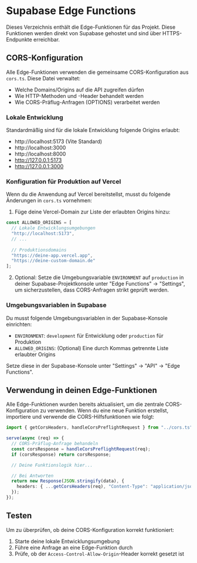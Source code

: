 # Supabase Edge Functions

Dieses Verzeichnis enthält die Edge-Funktionen für das Projekt. Diese Funktionen werden direkt von Supabase gehostet und sind über HTTPS-Endpunkte erreichbar.

## CORS-Konfiguration

Alle Edge-Funktionen verwenden die gemeinsame CORS-Konfiguration aus `cors.ts`. Diese Datei verwaltet:

- Welche Domains/Origins auf die API zugreifen dürfen
- Wie HTTP-Methoden und -Header behandelt werden
- Wie CORS-Präflug-Anfragen (OPTIONS) verarbeitet werden

### Lokale Entwicklung

Standardmäßig sind für die lokale Entwicklung folgende Origins erlaubt:
- http://localhost:5173 (Vite Standard)
- http://localhost:3000
- http://localhost:8000 
- http://127.0.0.1:5173
- http://127.0.0.1:3000

### Konfiguration für Produktion auf Vercel

Wenn du die Anwendung auf Vercel bereitstellst, musst du folgende Änderungen in `cors.ts` vornehmen:

1. Füge deine Vercel-Domain zur Liste der erlaubten Origins hinzu:

```typescript
const ALLOWED_ORIGINS = [
  // Lokale Entwicklungsumgebungen
  "http://localhost:5173", 
  // ...
  
  // Produktionsdomains
  "https://deine-app.vercel.app",
  "https://deine-custom-domain.de"
];
```

2. Optional: Setze die Umgebungsvariable `ENVIRONMENT` auf `production` in deiner Supabase-Projektkonsole unter "Edge Functions" → "Settings", um sicherzustellen, dass CORS-Anfragen strikt geprüft werden.

### Umgebungsvariablen in Supabase

Du musst folgende Umgebungsvariablen in der Supabase-Konsole einrichten:

- `ENVIRONMENT`: `development` für Entwicklung oder `production` für Produktion
- `ALLOWED_ORIGINS`: (Optional) Eine durch Kommas getrennte Liste erlaubter Origins

Setze diese in der Supabase-Konsole unter "Settings" → "API" → "Edge Functions".

## Verwendung in deinen Edge-Funktionen

Alle Edge-Funktionen wurden bereits aktualisiert, um die zentrale CORS-Konfiguration zu verwenden. Wenn du eine neue Funktion erstellst, importiere und verwende die CORS-Hilfsfunktionen wie folgt:

```typescript
import { getCorsHeaders, handleCorsPreflightRequest } from "../cors.ts";

serve(async (req) => {
  // CORS-Präflug-Anfrage behandeln
  const corsResponse = handleCorsPreflightRequest(req);
  if (corsResponse) return corsResponse;

  // Deine Funktionslogik hier...

  // Bei Antworten
  return new Response(JSON.stringify(data), {
    headers: { ...getCorsHeaders(req), "Content-Type": "application/json" }
  });
});
```

## Testen

Um zu überprüfen, ob deine CORS-Konfiguration korrekt funktioniert:

1. Starte deine lokale Entwicklungsumgebung
2. Führe eine Anfrage an eine Edge-Funktion durch
3. Prüfe, ob der `Access-Control-Allow-Origin`-Header korrekt gesetzt ist 